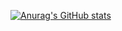 [![Anurag's GitHub stats](https://github-readme-stats.vercel.app/api?username=lotusgarten&hide=stars,contribs&show_icons=true&theme=transparent)](https://github.com/anuraghazra/github-readme-stats)
